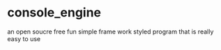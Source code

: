 # console_engine
an open soucre free fun simple frame work styled program that is really easy to use
